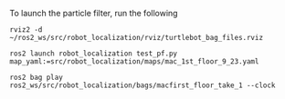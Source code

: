 To launch the particle filter, run the following

`rviz2 -d ~/ros2_ws/src/robot_localization/rviz/turtlebot_bag_files.rviz`

`ros2 launch robot_localization test_pf.py map_yaml:=src/robot_localization/maps/mac_1st_floor_9_23.yaml`

`ros2 bag play ros2_ws/src/robot_localization/bags/macfirst_floor_take_1 --clock`
